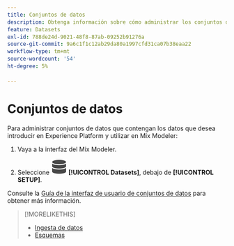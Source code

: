 ```yaml
---
title: Conjuntos de datos
description: Obtenga información sobre cómo administrar los conjuntos de datos necesarios para introducir datos en Mix Modeler.
feature: Datasets
exl-id: 788de24d-9021-48f8-87ab-09252b91276a
source-git-commit: 9a6c1f1c12ab29da80a1997cfd31ca07b38eaa22
workflow-type: tm+mt
source-wordcount: '54'
ht-degree: 5%

---
```


# Conjuntos de datos

Para administrar conjuntos de datos que contengan los datos que desea introducir en Experience Platform y utilizar en Mix Modeler:

1. Vaya a la interfaz del Mix Modeler.

1. Seleccione ![Datos](/help/assets/icons/Data.svg) **[!UICONTROL Datasets]**, debajo de **[!UICONTROL SETUP]**.

Consulte la [Guía de la interfaz de usuario de conjuntos de datos](https://experienceleague.adobe.com/docs/experience-platform/catalog/datasets/user-guide.html?lang=en) para obtener más información.

>[!MORELIKETHIS]
>
>* [Ingesta de datos](overview.md)
>* [Esquemas](schemas.md)
